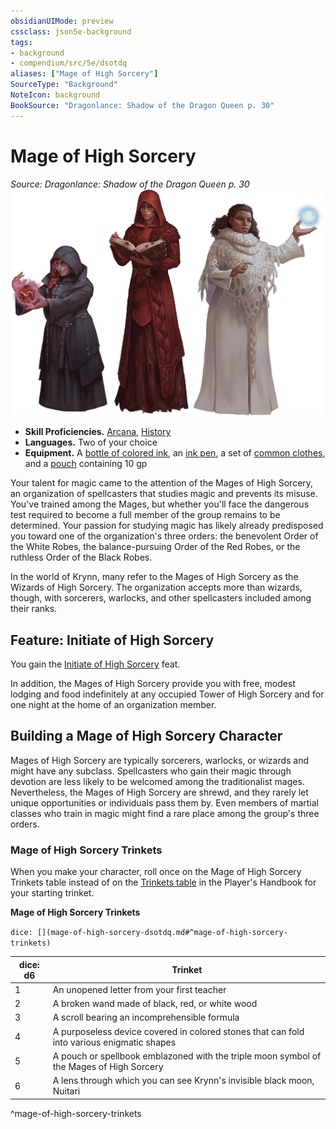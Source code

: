 ```yaml
---
obsidianUIMode: preview
cssclass: json5e-background
tags:
- background
- compendium/src/5e/dsotdq
aliases: ["Mage of High Sorcery"]
SourceType: "Background"
NoteIcon: background
BookSource: "Dragonlance: Shadow of the Dragon Queen p. 30"
---
```

# Mage of High Sorcery
*Source: Dragonlance: Shadow of the Dragon Queen p. 30*  
![Mages of High Sorcery of t...](https://raw.githubusercontent.com/5etools-mirror-2/5etools-img/main/backgrounds/DSotDQ/Mage%20of%20High%20Sorcery.webp#right)  

- **Skill Proficiencies.** [Arcana](/2-Mechanics/CLI/rules/skills.md#Arcana), [History](/2-Mechanics/CLI/rules/skills.md#History)  
- **Languages.** Two of your choice  
- **Equipment.** A [bottle of colored ink](/2-Mechanics/CLI/items/ink-1-ounce-bottle.md), an [ink pen](/2-Mechanics/CLI/items/ink-pen.md), a set of [common clothes](/2-Mechanics/CLI/items/common-clothes.md), and a [pouch](/2-Mechanics/CLI/items/pouch.md) containing 10 gp  

Your talent for magic came to the attention of the Mages of High Sorcery, an organization of spellcasters that studies magic and prevents its misuse. You've trained among the Mages, but whether you'll face the dangerous test required to become a full member of the group remains to be determined. Your passion for studying magic has likely already predisposed you toward one of the organization's three orders: the benevolent Order of the White Robes, the balance-pursuing Order of the Red Robes, or the ruthless Order of the Black Robes.

In the world of Krynn, many refer to the Mages of High Sorcery as the Wizards of High Sorcery. The organization accepts more than wizards, though, with sorcerers, warlocks, and other spellcasters included among their ranks.

## Feature: Initiate of High Sorcery

You gain the [Initiate of High Sorcery](/2-Mechanics/CLI/feats/initiate-of-high-sorcery-dsotdq.md) feat.

In addition, the Mages of High Sorcery provide you with free, modest lodging and food indefinitely at any occupied Tower of High Sorcery and for one night at the home of an organization member.

## Building a Mage of High Sorcery Character

Mages of High Sorcery are typically sorcerers, warlocks, or wizards and might have any subclass. Spellcasters who gain their magic through devotion are less likely to be welcomed among the traditionalist mages. Nevertheless, the Mages of High Sorcery are shrewd, and they rarely let unique opportunities or individuals pass them by. Even members of martial classes who train in magic might find a rare place among the group's three orders.

### Mage of High Sorcery Trinkets

When you make your character, roll once on the Mage of High Sorcery Trinkets table instead of on the [Trinkets table](/2-Mechanics/CLI/items/trinket.md) in the Player's Handbook for your starting trinket.

**Mage of High Sorcery Trinkets**

`dice: [](mage-of-high-sorcery-dsotdq.md#^mage-of-high-sorcery-trinkets)`

| dice: d6 | Trinket |
|----------|---------|
| 1 | An unopened letter from your first teacher |
| 2 | A broken wand made of black, red, or white wood |
| 3 | A scroll bearing an incomprehensible formula |
| 4 | A purposeless device covered in colored stones that can fold into various enigmatic shapes |
| 5 | A pouch or spellbook emblazoned with the triple moon symbol of the Mages of High Sorcery |
| 6 | A lens through which you can see Krynn's invisible black moon, Nuitari |
^mage-of-high-sorcery-trinkets